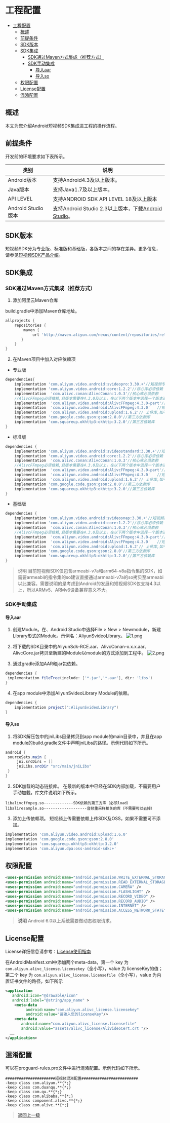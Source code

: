 
# 工程配置

- [工程配置](#工程配置)
  - [概述](#概述)
  - [前提条件](#前提条件)
  - [SDK版本](#sdk版本)
  - [SDK集成](#sdk集成)
    - [SDK通过Maven方式集成（推荐方式）](#sdk通过maven方式集成推荐方式)
    - [SDK手动集成](#sdk手动集成)
      - [导入aar](#导入aar)
      - [导入so](#导入so)
  - [权限配置](#权限配置)
  - [License配置](#license配置)
  - [混淆配置](#混淆配置)

## 概述

本文为您介绍Android短视频SDK集成进工程的操作流程。

## 前提条件

开发前的环境要求如下表所示。

| 类别               | 说明                                                                                                |
| ------------------ | --------------------------------------------------------------------------------------------------- |
| Android版本        | 支持Android4.3及以上版本。                                                                          |
| Java版本           | 支持Java1.7及以上版本。                                                                             |
| API LEVEL          | 支持ANDROID SDK API LEVEL 18及以上版本                                                              |
| Android Studio版本 | 支持Android Studio 2.3以上版本，下载[Android Studio](https://developer.android.google.cn/studio/)。 |

## SDK版本

短视频SDK分为专业版、标准版和基础版，各版本之间的存在差异。更多信息，请参见[短视频SDK产品介绍](https://help.aliyun.com/document_detail/53407.html)。

## SDK集成

### SDK通过Maven方式集成（推荐方式）

1. 添加阿里云Maven仓库

build.gradle中添加Maven仓库地址。

```Groovy
allprojects {
    repositories {
        maven {
            url 'http://maven.aliyun.com/nexus/content/repositories/releases/'
       }
    }
}
```

2. 在Maven项目中加入对应依赖项

* 专业版

```Groovy
dependencies{
    implementation 'com.aliyun.video.android:svideopro:3.30.+'//短视频专业版SDK必须依赖
    implementation 'com.aliyun.video.android:core:1.2.2'//核心库必须依赖
    implementation  'com.alivc.conan:AlivcConan:1.0.3'//核心库必须依赖
    //AlivcFFmpeg必须依赖,且版本需要在4.3.0及以上，在以下两个版本中选择一个版本进行依赖。
    implementation  'com.aliyun.video.android:AlivcFFmpeg:4.3.0-part'// 短视频专用，包size较少。
    implementation  'com.aliyun.video.android:AlivcFFmpeg:4.3.0'   //短视频与播放器共用。两个SDK同时接入，请用该版本。
    implementation  'com.aliyun.video.android:upload:1.6.2'// 上传库,如不需要上传可不依赖
    implementation 'com.google.code.gson:gson:2.8.0'//第三方依赖库
    implementation 'com.squareup.okhttp3:okhttp:3.2.0'//第三方依赖库
}
```

* 标准版

```Groovy
dependencies {
    implementation 'com.aliyun.video.android:svideostandard:3.30.+'//短视频标准版SDK必须依赖
    implementation 'com.aliyun.video.android:core:1.2.2'//核心库必须依赖
    implementation  'com.alivc.conan:AlivcConan:1.0.3'//核心库必须依赖
    //AlivcFFmpeg必须依赖,且版本需要在4.3.0及以上，在以下两个版本中选择一个版本进行依赖。
    implementation  'com.aliyun.video.android:AlivcFFmpeg:4.3.0-part'// 短视频专用，包size较少。
    implementation  'com.aliyun.video.android:AlivcFFmpeg:4.3.0'   //短视频与播放器共用。两个SDK同时接入，请用该版本。
    implementation  'com.aliyun.video.android:upload:1.6.2'// 上传库,如不需要上传可不依赖
    implementation 'com.google.code.gson:gson:2.8.0'//第三方依赖库
    implementation 'com.squareup.okhttp3:okhttp:3.2.0'//第三方依赖库
}
```

* 基础版

```Groovy
dependencies {
    implementation 'com.aliyun.video.android:svideosnap:3.30.+'//短视频基础版SDK必须依赖
    implementation 'com.aliyun.video.android:core:1.2.2'//核心库必须依赖
    implementation  'com.alivc.conan:AlivcConan:1.0.3'//核心库必须依赖
    //AlivcFFmpeg必须依赖,且版本需要在4.3.0及以上，在以下两个版本中选择一个版本进行依赖。
    implementation  'com.aliyun.video.android:AlivcFFmpeg:4.3.0-part'// 短视频专用，包size较少。
    implementation  'com.aliyun.video.android:AlivcFFmpeg:4.3.0'   //短视频与播放器共用。两个SDK同时接入，请用该版本。
    implementation  'com.aliyun.video.android:upload:1.6.2'// 上传库,如不需要上传可不依赖
    implementation 'com.google.code.gson:gson:2.8.0'//第三方依赖库
    implementation 'com.squareup.okhttp3:okhttp:3.2.0'//第三方依赖库
}
```

> 说明 目前短视频SDK仅包含armeabi-v7a和arm64-v8a指令集的SDK，如需要armeabi的指令集的so建议直接通过armeabi-v7a的so拷贝至armeabi以此兼容。需要说明的是考虑到Android的发展和短视频SDK仅支持4.3以上，所以ARMv5、ARMv6设备兼容意义不大。

### SDK手动集成

#### 导入aar

1. 创建Module。在、Android Studio中选择File > New > Newmodule，新建Library形式的Module。示例名：AliyunSvideoLibrary。
![1.png](https://static-aliyun-doc.oss-accelerate.aliyuncs.com/assets/img/zh-CN/2654744061/p179175.png)
2. 将下载的SDK目录中的AliyunSdk-RCE.aar、AlivcConan-x.x.x.aar、AlivcCore.jar拷贝至新建的Module以module的方式添加到工程中。
![2.png](https://static-aliyun-doc.oss-accelerate.aliyuncs.com/assets/img/zh-CN/5615744061/p179184.png)

3. 通过gradle添加AAR和jar包依赖。

```Groovy
dependencies {
 implementation fileTree(include: ['*.jar','*.aar'], dir: 'libs')
}
```

4. 在app module中添加AliyunSvideoLibrary Module的依赖。

```Groovy
dependencies {
    implementation project(":AliyunSvideoLibrary")
}
```


#### 导入so

1. 将SDK解压包中的jniLibs目录拷贝到app module的main目录中，并且在app module的build.gradle文件中声明jniLibs的路径。示例代码如下所示。

```Groovy
android {
 sourceSets.main {
     jni.srcDirs = []
     jniLibs.srcDir "src/main/jniLibs" 
 }
}
```

2. SDK加载的动态链接库。
在最新的版本中已经在SDK内部加载，不需要用户手动加载。库文件说明如下所示。

```Text
libalivcffmpeg.so-------------SDK依赖的第三方库（必须load）
libaliresample.so-------------------音频重采样相关的库（不需要可以去掉）
```

3. 添加上传依赖项。
短视频上传需要依赖上传SDK及OSS，如果不需要可不添加。

```Groovy
implementation 'com.aliyun.video.android:upload:1.6.0'
implementation 'com.google.code.gson:gson:2.8.0'
implementation 'com.squareup.okhttp3:okhttp:3.2.0'
implementation 'com.aliyun.dpa:oss-android-sdk:+'
```

## 权限配置

```Xml
<uses-permission android:name="android.permission.WRITE_EXTERNAL_STORAGE" />
<uses-permission android:name="android.permission.READ_EXTERNAL_STORAGE" />
<uses-permission android:name="android.permission.CAMERA" />
<uses-permission android:name="android.permission.FLASHLIGHT" />
<uses-permission android:name="android.permission.RECORD_VIDEO" />
<uses-permission android:name="android.permission.RECORD_AUDIO" />
<uses-permission android:name="android.permission.INTERNET" />
<uses-permission android:name="android.permission.ACCESS_NETWORK_STATE" />
```

> **说明** Android 6.0以上系统需要做动态权限请求。

## License配置

License详细信息请参考：[License使用指南](../License使用指南/README.md)

在AndroidManifest.xml中添加两个meta-data，第一个 key 为 `com.aliyun.alivc_license.licensekey`（全小写），value 为 licenseKey的值；第二个 key 为  `com.aliyun.alivc_license.licensefile`（全小写），value 为内置证书文件的路径，如下所示

```Xml
<application
   android:icon="@drawable/icon"
   android:label="@string/app_name" >
    <meta-data
         android:name="com.aliyun.alivc_license.licensekey"
         android:value="请输入您的licenseKey"/>
    <meta-data
       android:name="com.aliyun.alivc_license.licensefile"
       android:value="assets/alivc_license/AliVideoCert.crt "/>
  ……
</application>
```

## 混淆配置

可以在proguard-rules.pro文件中进行混淆配置。示例代码如下所示。

```Text
######################短视频混淆配置#########################
-keep class com.aliyun.**{*;}
-keep class com.duanqu.**{*;}
-keep class com.qu.**{*;}
-keep class com.alibaba.**{*;}
-keep class component.alivc.**{*;}
-keep class com.alivc.**{*;}
```
>[返回上一级](README.md)
